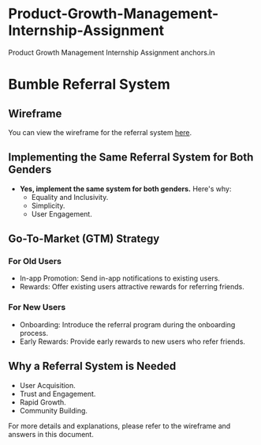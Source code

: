 # Product-Growth-Management-Internship-Assignment
Product Growth Management Internship Assignment anchors.in
# Bumble Referral System

## Wireframe

You can view the wireframe for the referral system [here](https//:manideep285.github.io/Product-Growth-Management-Internship-Assignment/).

## Implementing the Same Referral System for Both Genders

- **Yes, implement the same system for both genders.** Here's why:
  - Equality and Inclusivity.
  - Simplicity.
  - User Engagement.

## Go-To-Market (GTM) Strategy

### For Old Users

- In-app Promotion: Send in-app notifications to existing users.
- Rewards: Offer existing users attractive rewards for referring friends.

### For New Users

- Onboarding: Introduce the referral program during the onboarding process.
- Early Rewards: Provide early rewards to new users who refer friends.

## Why a Referral System is Needed

- User Acquisition.
- Trust and Engagement.
- Rapid Growth.
- Community Building.

For more details and explanations, please refer to the wireframe and answers in this document.
